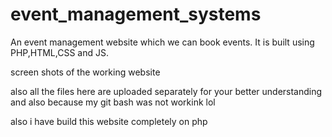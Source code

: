 # event_management_systems
An event management website which we can book events. It is built using PHP,HTML,CSS and JS.

screen shots of the working website 

also all the files here are uploaded separately for your better understanding and also because my git bash was not workink lol 

also i have build this website completely on php 



